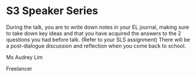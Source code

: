 # S3 Speaker Series

During the talk, you are to write down notes in your EL journal, making sure to take down key ideas and that you have acquired the answers to the 2 questions you had before talk. (Refer to your SLS assignment) There will be a post-dialogue discussion and reflection when you come back to school.

Ms Audrey Lim

Freelancer